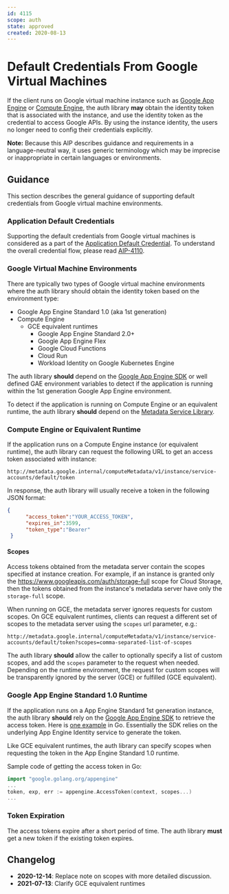 ```yaml
---
id: 4115
scope: auth
state: approved
created: 2020-08-13
---
```


# Default Credentials From Google Virtual Machines

If the client runs on Google virtual machine instance such as [Google App
Engine][0] or [Compute Engine][1], the auth library **may** obtain the identity
token that is associated with the instance, and use the identity token as the
credential to access Google APIs. By using the instance identity, the users no
longer need to config their credentials explicitly.

**Note:** Because this AIP describes guidance and requirements in a
language-neutral way, it uses generic terminology which may be imprecise or
inappropriate in certain languages or environments.

## Guidance

This section describes the general guidance of supporting default credentials
from Google virtual machine environments.

### Application Default Credentials

Supporting the default credentials from Google virtual machines is considered as
a part of the [Application Default Credential][2]. To understand the overall
credential flow, please read [AIP-4110][2].

### Google Virtual Machine Environments

There are typically two types of Google virtual machine environments where the
auth library should obtain the identity token based on the environment type:

- Google App Engine Standard 1.0 (aka 1st generation)
- Compute Engine 
  - GCE equivalent runtimes
    - Google App Engine Standard 2.0+
    - Google App Engine Flex
    - Google Cloud Functions
    - Cloud Run
    - Workload Identity on Google Kubernetes Engine

The auth library **should** depend on the [Google App Engine SDK][3] or well 
defined GAE environment variables to detect if the application is running within
the 1st generation Google App Engine environment.

To detect if the application is running on Compute Engine or an equivalent runtime,
the auth library **should** depend on the [Metadata Service Library][4].

### Compute Engine or Equivalent Runtime

If the application runs on a Compute Engine instance (or equivalent runtime),
the auth library can request the following URL to get an access token associated
with instance:

```
http://metadata.google.internal/computeMetadata/v1/instance/service-accounts/default/token
```

In response, the auth library will usually receive a token in the following JSON
format:

```json
{
      "access_token":"YOUR_ACCESS_TOKEN",
      "expires_in":3599,
      "token_type":"Bearer"
 }
```

#### Scopes
Access tokens obtained from the metadata server contain the scopes specified at instance creation.
For example, if an instance is granted only the
https://www.googleapis.com/auth/storage-full scope for Cloud Storage, then the tokens obtained 
from the instance's metadata server have only the `storage-full` scope.

When running on GCE, the metadata server ignores requests for custom scopes.
On GCE equivalent runtimes, clients can request a different set of scopes to the metadata server
using the `scopes` url parameter, e.g.:

```
http://metadata.google.internal/computeMetadata/v1/instance/service-accounts/default/token?scopes=comma-separated-list-of-scopes
```

The auth library **should** allow the caller to optionally specify a list of custom scopes,
and add the `scopes` parameter to the request when needed.
Depending on the runtime environment, the request for custom scopes will be transparently
ignored by the server (GCE) or fulfilled (GCE equivalent).

### Google App Engine Standard 1.0 Runtime

If the application runs on a App Engine Standard 1st generation instance, the
auth library **should** rely on the [Google App Engine SDK][3] to retrieve the
access token. Here is [one example][5] in Go. Essentially the SDK relies on the
underlying App Engine Identity service to generate the token.

Like GCE equivalent runtimes, the auth library can specify scopes when requesting the
token in the App Engine Standard 1.0 runtime.

Sample code of getting the access token in Go:

```go
import "google.golang.org/appengine"
...
token, exp, err := appengine.AccessToken(context, scopes...)
...
```

### Token Expiration

The access tokens expire after a short period of time. The auth library **must**
get a new token if the existing token expires.

## Changelog

- **2020-12-14**: Replace note on scopes with more detailed discussion.
- **2021-07-13**: Clarify GCE equivalent runtimes

<!-- prettier-ignore-start -->
[0]: https://cloud.google.com/appengine
[1]: https://cloud.google.com/compute
[2]: ./4110
[3]: https://cloud.google.com/appengine/downloads
[4]: https://developers.google.com/analytics/devguides/reporting/metadata/v3/libraries
[5]: https://godoc.org/google.golang.org/appengine#AccessToken
<!-- prettier-ignore-end -->
